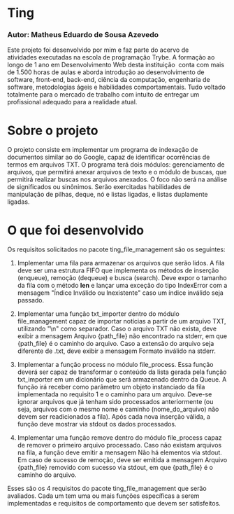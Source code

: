 # Ting
### Autor: Matheus Eduardo de Sousa Azevedo

Este projeto foi desenvolvido por mim e faz parte do acervo de atividades executadas na escola de programação Trybe. A formação ao longo de 1 ano em Desenvolvimento Web desta instituição  conta com mais de 1.500 horas de aulas e aborda introdução ao desenvolvimento de software, front-end, back-end, ciência da computação, engenharia de software, metodologias ágeis e habilidades comportamentais. Tudo voltado totalmente para o mercado de trabalho com intuito de entregar um profissional adequado para a realidade atual. 

# Sobre o projeto

O projeto consiste em implementar um programa de indexação de documentos similar ao do Google, capaz de identificar ocorrências de termos em arquivos TXT. O programa terá dois módulos: gerenciamento de arquivos, que permitirá anexar arquivos de texto e o módulo de buscas, que permitirá realizar buscas nos arquivos anexados. O foco não será na análise de significados ou sinônimos. Serão exercitadas habilidades de manipulação de pilhas, deque, nó e listas ligadas, e listas duplamente ligadas.

# O que foi desenvolvido

Os requisitos solicitados no pacote ting_file_management são os seguintes:

1.  Implementar uma fila para armazenar os arquivos que serão lidos. A fila deve ser uma estrutura FIFO que implementa os métodos de inserção (enqueue), remoção (dequeue) e busca (search). Deve expor o tamanho da fila com o método **len** e lançar uma exceção do tipo IndexError com a mensagem "Índice Inválido ou Inexistente" caso um índice inválido seja passado.
    
2.  Implementar uma função txt_importer dentro do módulo file_management capaz de importar notícias a partir de um arquivo TXT, utilizando "\n" como separador. Caso o arquivo TXT não exista, deve exibir a mensagem Arquivo {path_file} não encontrado na stderr, em que {path_file} é o caminho do arquivo. Caso a extensão do arquivo seja diferente de .txt, deve exibir a mensagem Formato inválido na stderr.
    
3.  Implementar a função process no módulo file_process. Essa função deverá ser capaz de transformar o conteúdo da lista gerada pela função txt_importer em um dicionário que será armazenado dentro da Queue. A função irá receber como parâmetro um objeto instanciado da fila implementada no requisito 1 e o caminho para um arquivo. Deve-se ignorar arquivos que já tenham sido processados anteriormente (ou seja, arquivos com o mesmo nome e caminho (nome_do_arquivo) não devem ser readicionados a fila). Após cada nova inserção válida, a função deve mostrar via stdout os dados processados.
    
4.  Implementar uma função remove dentro do módulo file_process capaz de remover o primeiro arquivo processado. Caso não existam arquivos na fila, a função deve emitir a mensagem Não há elementos via stdout. Em caso de sucesso de remoção, deve ser emitida a mensagem Arquivo {path_file} removido com sucesso via stdout, em que {path_file} é o caminho do arquivo.
    

Esses são os 4 requisitos do pacote ting_file_management que serão avaliados. Cada um tem uma ou mais funções específicas a serem implementadas e requisitos de comportamento que devem ser satisfeitos.
